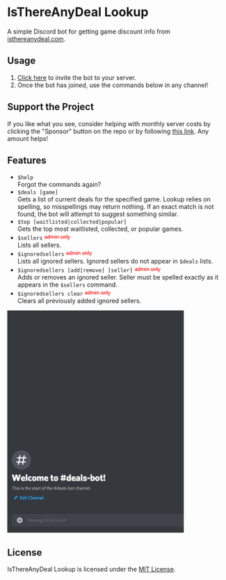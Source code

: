 # IsThereAnyDeal Lookup

A simple Discord bot for getting game discount info from [isthereanydeal.com](https://isthereanydeal.com).

## Usage

1. [Click here][invite-link] to invite the bot to your server.
2. Once the bot has joined, use the commands below in any channel!

## Support the Project

If you like what you see, consider helping with monthly server costs by clicking the "Sponsor" button on the repo or by following [this link][donate-link]. Any amount helps!

## Features

- `$help`  
Forgot the commands again?
- `$deals [game]`  
Gets a list of current deals for the specified game. Lookup relies on spelling, so misspellings may return nothing. If an exact match is not found, the bot will attempt to suggest something similar.
- `$top [waitlisted|collected|popular]`  
Gets the top most waitlisted, collected, or popular games.
- `$sellers` ![admin only][admin-only]  
Lists all sellers.
- `$ignoredsellers` ![admin only][admin-only]  
Lists all ignored sellers. Ignored sellers do not appear in `$deals` lists.
- `$ignoredsellers [add|remove] [seller]` ![admin only][admin-only]  
Adds or removes an ignored seller. Seller must be spelled exactly as it appears in the `$sellers` command.
- `$ignoredsellers clear` ![admin only][admin-only]  
Clears all previously added ignored sellers.

![Example usage][example]

## License

IsThereAnyDeal Lookup is licensed under the [MIT License](http://www.opensource.org/licenses/mit-license.php).

[invite-link]: https://discord.com/api/oauth2/authorize?client_id=722942824999288924&permissions=93248&redirect_uri=https%3A%2F%2Fgithub.com%2Facdvs%2Fisthereanydeal-lookup&scope=bot
[donate-link]: https://www.patreon.com/acdvs

[admin-only]: resources/readme/admin-only.png
[example]: resources/readme/deals-example.gif